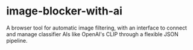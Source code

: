 # image-blocker-with-ai
A browser tool for automatic image filtering, with an interface to connect and manage classifier AIs like OpenAI's CLIP through a flexible JSON pipeline.
